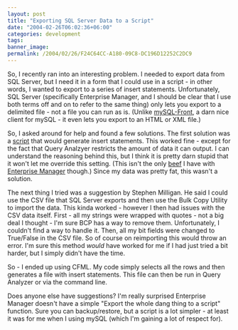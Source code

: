 ```yaml
---
layout: post
title: "Exporting SQL Server Data to a Script"
date: "2004-02-26T06:02:36+06:00"
categories: development 
tags: 
banner_image: 
permalink: /2004/02/26/F24C64CC-A180-09C8-DC196D12252C2DC9
---
```


So, I recently ran into an interesting problem. I needed to export data from SQL Server, but I need it in a form that I could use in a script - in other words, I wanted to export to a series of insert statements. Unfortunately, SQL Server (specifically Enterprise Manager, and I should be clear that I use both terms off and on to refer to the same thing) only lets you export to a delimited file - not a file you can run as is. (Unlike <a href="http://www.mysqlfront.de/">mySQL-Front</a>, a darn nice client for mySQL - it even lets you export to an HTML or XML file.) 

So, I asked around for help and found a few solutions. The first solution was a <a href="http://vyaskn.tripod.com/code.htm#inserts">script</a> that would generate insert statements. This worked fine - except for the fact that Query Analzyer restricts the amount of data it can output. I can understand the reasoning behind this, but I think it is pretty darn stupid that it won't let me override this setting. (This isn't the only <a href="http://www.camdenfamily.com/morpheus/blog/index.cfm?mode=entry&entry=395FD532-D6D5-ECFF-D9A6B267A4D36F08">beef</a> I have with <a href="http://www.camdenfamily.com/morpheus/blog/index.cfm?mode=entry&entry=395FA6A0-D063-F93C-A4CADC375853C031">Enterprise Manager</a> though.) Since my data was pretty fat, this wasn't a solution.

The next thing I tried was a suggestion by Stephen Milligan. He said I could use the CSV file that SQL Server exports and then use the Bulk Copy Utility to import the data. This kinda worked - however I then had issues with the CSV data itself. First - all my strings were wrapped with quotes - not a big deal I thought - I'm sure BCP has a way to remove them. Unfortunately, I couldn't find a way to handle it. Then, all my bit fields were changed to True/False in the CSV file. So of course on reimporting this would throw an error. I'm sure this method <i>would</i> have worked for me if I had just tried a bit harder, but I simply didn't have the time. 

So - I ended up using CFML. My code simply selects  all the rows and then generates a file with insert statements. This file can then be run in Query Analyzer or via the command line.

Does anyone else have suggestions? I'm really surprised Enterprise Manager doesn't have a simple "Export the whole dang thing to a script" function. Sure you can backup/restore, but a script is a lot simpler - at least it was for me when I using mySQL (which I'm gaining a lot of respect for).